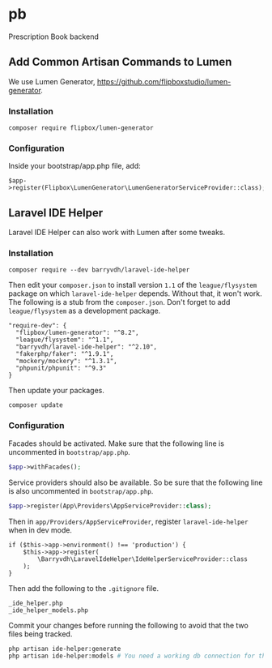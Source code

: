 # pb

Prescription Book backend

## Add Common Artisan Commands to Lumen

We use Lumen Generator, https://github.com/flipboxstudio/lumen-generator.

### Installation

```
composer require flipbox/lumen-generator
```

### Configuration

Inside your bootstrap/app.php file, add:

```
$app->register(Flipbox\LumenGenerator\LumenGeneratorServiceProvider::class);
```

## Laravel IDE Helper

Laravel IDE Helper can also work with Lumen after some tweaks.

### Installation

```
composer require --dev barryvdh/laravel-ide-helper
```

Then edit your `composer.json` to install version `1.1` of the `league/flysystem`
package on which `laravel-ide-helper` depends. Without that, it won't work. The following
is a stub from the `composer.json`. Don't forget to add `league/flysystem` as a development
package.

```
"require-dev": {
  "flipbox/lumen-generator": "^8.2",
  "league/flysystem": "^1.1",
  "barryvdh/laravel-ide-helper": "^2.10",
  "fakerphp/faker": "^1.9.1",
  "mockery/mockery": "^1.3.1",
  "phpunit/phpunit": "^9.3"
}
```

Then update your packages.

```
composer update
```

### Configuration

Facades should be activated. Make sure that the following line is uncommented in `bootstrap/app.php`. 

```php
$app->withFacades();
```

Service providers should also be available. So be sure that the following line is also uncommented
in `bootstrap/app.php`.

```php
$app->register(App\Providers\AppServiceProvider::class);
```

Then in `app/Providers/AppServiceProvider`, register `laravel-ide-helper` when in dev mode.

```
if ($this->app->environment() !== 'production') {
    $this->app->register(
        \Barryvdh\LaravelIdeHelper\IdeHelperServiceProvider::class
    );
}
```

Then add the following to the `.gitignore` file.

```
_ide_helper.php
_ide_helper_models.php
```

Commit your changes before running the following to avoid that the two files being tracked.

```bash
php artisan ide-helper:generate
php artisan ide-helper:models # You need a working db connection for this
```
